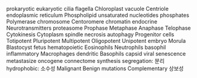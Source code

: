prokaryotic
eukaryotic
cilia
flagella
Chloroplast
vacuole
Centriole
endoplasmic reticulum
Phospholipid
unsaturated
nucleotides
phosphates
Polymerase
chromosome
Centoromere
chromatin
endocrine
Neurotransmitters
proteasome
Prophase
Metaphase
Anaphase
Telophase
Cytokinesis
Cytoplasm
spindle
necrosis
autophagy
Progenitor cells
Totipotent
Pluripotent
Multipotent
Oligopotent
Unipotent
embryo
Morula
Blastocyst
fetus
hematopoietic
Eosinophils
Neutrophils
basophil
inflammatory
Macrophages
dendritic
Basophils
capsid
viral
senescence
metastasize
oncogene
connectome
synthesis
segregation: 분리
hydrophobic: 소수성
Malignant
Benign
mutations
Complementary 상보성
